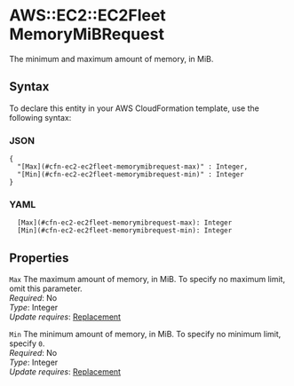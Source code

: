 # AWS::EC2::EC2Fleet MemoryMiBRequest<a name="aws-properties-ec2-ec2fleet-memorymibrequest"></a>

The minimum and maximum amount of memory, in MiB\.

## Syntax<a name="aws-properties-ec2-ec2fleet-memorymibrequest-syntax"></a>

To declare this entity in your AWS CloudFormation template, use the following syntax:

### JSON<a name="aws-properties-ec2-ec2fleet-memorymibrequest-syntax.json"></a>

```
{
  "[Max](#cfn-ec2-ec2fleet-memorymibrequest-max)" : Integer,
  "[Min](#cfn-ec2-ec2fleet-memorymibrequest-min)" : Integer
}
```

### YAML<a name="aws-properties-ec2-ec2fleet-memorymibrequest-syntax.yaml"></a>

```
  [Max](#cfn-ec2-ec2fleet-memorymibrequest-max): Integer
  [Min](#cfn-ec2-ec2fleet-memorymibrequest-min): Integer
```

## Properties<a name="aws-properties-ec2-ec2fleet-memorymibrequest-properties"></a>

`Max`  <a name="cfn-ec2-ec2fleet-memorymibrequest-max"></a>
The maximum amount of memory, in MiB\. To specify no maximum limit, omit this parameter\.  
*Required*: No  
*Type*: Integer  
*Update requires*: [Replacement](https://docs.aws.amazon.com/AWSCloudFormation/latest/UserGuide/using-cfn-updating-stacks-update-behaviors.html#update-replacement)

`Min`  <a name="cfn-ec2-ec2fleet-memorymibrequest-min"></a>
The minimum amount of memory, in MiB\. To specify no minimum limit, specify `0`\.  
*Required*: No  
*Type*: Integer  
*Update requires*: [Replacement](https://docs.aws.amazon.com/AWSCloudFormation/latest/UserGuide/using-cfn-updating-stacks-update-behaviors.html#update-replacement)
